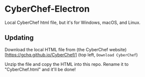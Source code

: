 # CyberChef-Electron

Local CyberChef html file, but it's for Windows, macOS, and Linux.

## Updating

Download the local HTML file from (the CyberChef website)[https://gchq.github.io/CyberChef/] (top left, `Download CyberChef`)

Unzip the file and copy the HTML into this repo. Rename it to "CyberChef.html" and it'll be done!
